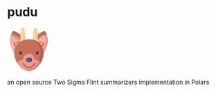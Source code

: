 # pudu
<!-- ![](https://github.com/fabioibanez/pudu/blob/main/pudu.png) -->

<img src="https://github.com/fabioibanez/pudu/blob/main/pudu.png" width="100" height="100">


an open source Two Sigma Flint summarizers implementation in Polars
